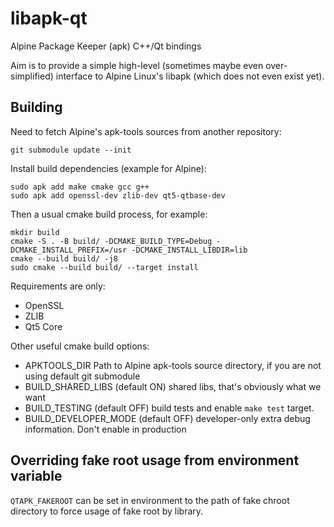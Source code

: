 # libapk-qt

Alpine Package Keeper (apk) C++/Qt bindings

Aim is to provide a simple high-level
(sometimes maybe even over-simplified)
interface to Alpine Linux's libapk
(which does not even exist yet).

## Building

Need to fetch Alpine's apk-tools sources from another repository:

```
git submodule update --init
```

Install build dependencies (example for Alpine):
```
sudo apk add make cmake gcc g++
sudo apk add openssl-dev zlib-dev qt5-qtbase-dev
```

Then a usual cmake build process, for example:

```
mkdir build
cmake -S . -B build/ -DCMAKE_BUILD_TYPE=Debug -DCMAKE_INSTALL_PREFIX=/usr -DCMAKE_INSTALL_LIBDIR=lib
cmake --build build/ -j8
sudo cmake --build build/ --target install
```

Requirements are only:

 * OpenSSL
 * ZLIB
 * Qt5 Core

Other useful cmake build options:

 * APKTOOLS_DIR Path to Alpine apk-tools source directory, if you are not using default git submodule
 * BUILD_SHARED_LIBS (default ON) shared libs, that's obviously what we want
 * BUILD_TESTING (default OFF) build tests and enable `make test` target.
 * BUILD_DEVELOPER_MODE (default OFF) developer-only extra debug information. Don't enable in production

## Overriding fake root usage from environment variable

`QTAPK_FAKEROOT` can be set in environment to the path of fake chroot directory to force usage of fake root by library.
